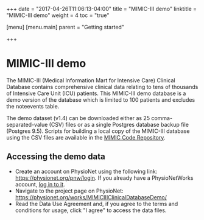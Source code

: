 +++
date = "2017-04-26T11:06:13-04:00"
title = "MIMIC-III demo"
linktitle = "MIMIC-III demo"
weight = 4
toc = "true"

[menu]
  [menu.main]
    parent = "Getting started"

+++

# MIMIC-III demo

The MIMIC-III (Medical Information Mart for Intensive Care) Clinical Database contains comprehensive clinical data relating to tens of thousands of Intensive Care Unit (ICU) patients. This MIMIC-III demo database is a demo version of the database which is limited to 100 patients and excludes the noteevents table.

The demo dataset (v1.4) can be downloaded either as 25 comma-separated-value (CSV) files or as a single Postgres database backup file (Postgres 9.5). Scripts for building a local copy of the MIMIC-III database using the CSV files are available in the [MIMIC Code Repository](https://github.com/MIT-LCP/mimic-code).

## Accessing the demo data

- Create an account on PhysioNet using the following link: https://physionet.org/pnw/login. If you already have a PhysioNetWorks account, [log in to it](https://physionet.org/pnw/login).
- Navigate to the project page on PhysioNet: https://physionet.org/works/MIMICIIIClinicalDatabaseDemo/
- Read the Data Use Agreement and, if you agree to the terms and conditions for usage, click "I agree" to access the data files.


